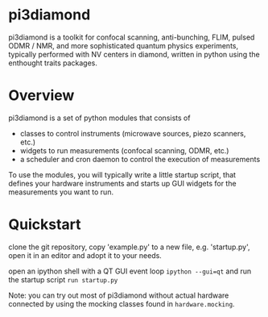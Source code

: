 # pi3diamond

pi3diamond is a toolkit for confocal scanning,
anti-bunching, FLIM, pulsed ODMR / NMR,
and more sophisticated quantum physics experiments,
typically performed with NV centers in diamond,
written in python using the enthought traits packages.

# Overview

pi3diamond is a set of python modules that consists of

* classes to control instruments (microwave sources, piezo scanners, etc.)
* widgets to run measurements (confocal scanning, ODMR, etc.)
* a scheduler and cron daemon to control the execution of measurements

To use the modules, you will typically write a little startup script,
that defines your hardware instruments and starts up GUI widgets
for the measurements you want to run.

# Quickstart

clone the git repository, copy 'example.py' to a new file, e.g. 'startup.py',
open it in an editor and adopt it to your needs.

open an ipython shell with a QT GUI event loop `ipython --gui=qt` and run
the startup script `run startup.py`

Note: you can try out most of pi3diamond without actual hardware connected
by using the mocking classes found in `hardware.mocking`.
